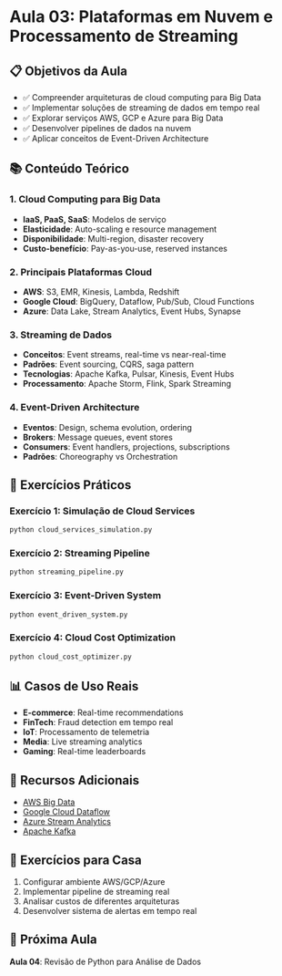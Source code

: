 # Aula 03: Plataformas em Nuvem e Processamento de Streaming

## 📋 Objetivos da Aula
- ✅ Compreender arquiteturas de cloud computing para Big Data
- ✅ Implementar soluções de streaming de dados em tempo real
- ✅ Explorar serviços AWS, GCP e Azure para Big Data
- ✅ Desenvolver pipelines de dados na nuvem
- ✅ Aplicar conceitos de Event-Driven Architecture

## 📚 Conteúdo Teórico

### 1. Cloud Computing para Big Data
- **IaaS, PaaS, SaaS**: Modelos de serviço
- **Elasticidade**: Auto-scaling e resource management
- **Disponibilidade**: Multi-region, disaster recovery
- **Custo-benefício**: Pay-as-you-use, reserved instances

### 2. Principais Plataformas Cloud
- **AWS**: S3, EMR, Kinesis, Lambda, Redshift
- **Google Cloud**: BigQuery, Dataflow, Pub/Sub, Cloud Functions
- **Azure**: Data Lake, Stream Analytics, Event Hubs, Synapse

### 3. Streaming de Dados
- **Conceitos**: Event streams, real-time vs near-real-time
- **Padrões**: Event sourcing, CQRS, saga pattern
- **Tecnologias**: Apache Kafka, Pulsar, Kinesis, Event Hubs
- **Processamento**: Apache Storm, Flink, Spark Streaming

### 4. Event-Driven Architecture
- **Eventos**: Design, schema evolution, ordering
- **Brokers**: Message queues, event stores
- **Consumers**: Event handlers, projections, subscriptions
- **Padrões**: Choreography vs Orchestration

## 🚀 Exercícios Práticos

### Exercício 1: Simulação de Cloud Services
```bash
python cloud_services_simulation.py
```

### Exercício 2: Streaming Pipeline
```bash
python streaming_pipeline.py
```

### Exercício 3: Event-Driven System
```bash
python event_driven_system.py
```

### Exercício 4: Cloud Cost Optimization
```bash
python cloud_cost_optimizer.py
```

## 📊 Casos de Uso Reais
- **E-commerce**: Real-time recommendations
- **FinTech**: Fraud detection em tempo real
- **IoT**: Processamento de telemetria
- **Media**: Live streaming analytics
- **Gaming**: Real-time leaderboards

## 🔗 Recursos Adicionais
- [AWS Big Data](https://aws.amazon.com/big-data/)
- [Google Cloud Dataflow](https://cloud.google.com/dataflow)
- [Azure Stream Analytics](https://azure.microsoft.com/services/stream-analytics/)
- [Apache Kafka](https://kafka.apache.org/documentation/)

## 📝 Exercícios para Casa
1. Configurar ambiente AWS/GCP/Azure
2. Implementar pipeline de streaming real
3. Analisar custos de diferentes arquiteturas
4. Desenvolver sistema de alertas em tempo real

## 🎯 Próxima Aula
**Aula 04**: Revisão de Python para Análise de Dados
